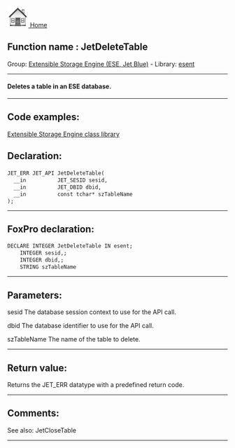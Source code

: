[<img src="../../images/home.png"> Home ](https://github.com/VFPX/Win32API)  

## Function name : JetDeleteTable
Group: [Extensible Storage Engine (ESE, Jet Blue)](../../functions_group.md#Extensible_Storage_Engine_(ESE,_Jet_Blue))  -  Library: [esent](../../../libraries.md#esent)  
***  


#### Deletes a table in an ESE database.

***  


## Code examples:
[Extensible Storage Engine class library](../../samples/sample_532.md)  

## Declaration:
```foxpro  
JET_ERR JET_API JetDeleteTable(
  __in          JET_SESID sesid,
  __in          JET_DBID dbid,
  __in          const tchar* szTableName
);  
```  
***  


## FoxPro declaration:
```foxpro  
DECLARE INTEGER JetDeleteTable IN esent;
	INTEGER sesid,;
	INTEGER dbid,;
	STRING szTableName  
```  
***  


## Parameters:
sesid 
The database session context to use for the API call.

dbid 
The database identifier to use for the API call.

szTableName 
The name of the table to delete.
  
***  


## Return value:
Returns the JET_ERR datatype with a predefined return code.  
***  


## Comments:
See also: JetCloseTable   
  
***  


